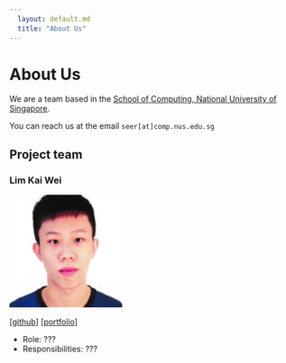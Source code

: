 ```yaml
---
  layout: default.md
  title: "About Us"
---
```


# About Us

We are a team based in the [School of Computing, National University of Singapore](http://www.comp.nus.edu.sg).

You can reach us at the email `seer[at]comp.nus.edu.sg`

## Project team

### Lim Kai Wei

<img src="images/limkaiwei.png" width="200px">

[[github](https://github.com/LimKaiWei)]
[[portfolio](team/limkaiwei.md)]

* Role: ???
* Responsibilities: ???
